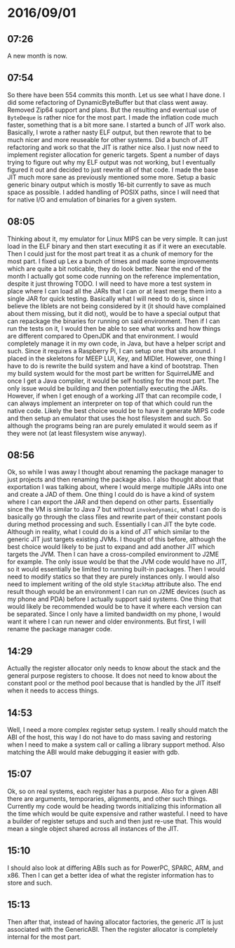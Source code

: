 # 2016/09/01

## 07:26

A new month is now.

## 07:54

So there have been 554 commits this month. Let us see what I have done. I did
some refactoring of DynamicByteBuffer but that class went away. Removed Zip64
support and plans. But the resulting and eventual use of `ByteDeque` is rather
nice for the most part. I made the inflation code much faster, something that
is a bit more sane. I started a bunch of JIT work also. Basically, I wrote a
rather nasty ELF output, but then rewrote that to be much nicer and more
reuseable for other systems. Did a bunch of JIT refactoring and work so that
the JIT is rather nice also. I just now need to implement register allocation
for generic targets. Spent a number of days trying to figure out why my ELF
output was not working, but I eventually figured it out and decided to just
rewrite all of that code. I made the base JIT much more sane as previously
mentioned some more. Setup a basic generic binary output which is mostly
16-bit currently to save as much space as possible. I added handling of POSIX
paths, since I will need that for native I/O and emulation of binaries for
a given system.

## 08:05

Thinking about it, my emulator for Linux MIPS can be very simple. It can just
load in the ELF binary and then start executing it as if it were an executable.
Then I could just for the most part treat it as a chunk of memory for the
most part. I fixed up Lex a bunch of times and made some improvements which
are quite a bit noticable, they do look better. Near the end of the month I
actually got some code running on the reference implementation, despite it
just throwing TODO. I will need to have more a test system in place where I can
load all the JARs that I can or at least merge them into a single JAR for
quick testing. Basically what I will need to do is, since I believe the
liblets are not being considered by it (it should have complained about them
missing, but it did not), would be to have a special output that can repackage
the binaries for running on said environment. Then if I can run the tests on
it, I would then be able to see what works and how things are different
compared to OpenJDK and that environment. I would completely manage it in my
own code, in Java, but have a helper script and such. Since it requires a
Raspberry Pi, I can setup one that sits around. I placed in the skeletons for
MEEP LUI, Key, and MIDlet. However, one thing I have to do is rewrite the
build system and have a kind of bootstrap. Then my build system would for the
most part be written for SquirrelJME and once I get a Java compiler, it would
be self hosting for the most part. The only issue would be building and then
potentially executing the JARs. However, if when I get enough of a working JIT
that can recompile code, I can always implement an interpreter on top of that
which could run the native code. Likely the best choice would be to have it
generate MIPS code and then setup an emulator that uses the host filesystem
and such. So although the programs being ran are purely emulated it would seem
as if they were not (at least filesystem wise anyway).

## 08:56

Ok, so while I was away I thought about renaming the package manager to just
projects and then renaming the package also. I also thought about that
exportation I was talking about, where I would merge multiple JARs into one
and create a JAD of them. One thing I could do is have a kind of system where
I can export the JAR and then depend on other parts. Essentially since the VM
is similar to Java 7 but without `invokedynamic`, what I can do is basically
go through the class files and rewrite part of their constant pools during
method processing and such. Essentially I can JIT the byte code. Although in
reality, what I could do is a kind of JIT which similar to the generic JIT
just targets existing JVMs. I thought of this before, although the best choice
would likely to be just to expand and add another JIT which targets the JVM.
Then I can have a cross-compiled environment to J2ME for example. The only
issue would be that the JVM code would have no JIT, so it would essentially be
limited to running built-in packages. Then I would need to modify statics so
that they are purely instances only. I would also need to implement writing
of the old style `StackMap` attribute also. The end result though would be an
environment I can run on J2ME devices (such as my phone and PDA) before I
actually support said systems. One thing that would likely be recommended
would be to have it where each version can be separated. Since I only have a
limited bandwidth on my phone, I would want it where I can run newer and
older environments. But first, I will rename the package manager code.

## 14:29

Actually the register allocator only needs to know about the stack and the
general purpose registers to choose. It does not need to know about the
constant pool or the method pool because that is handled by the JIT itself
when it needs to access things.

## 14:53

Well, I need a more complex register setup system. I really should match the
ABI of the host, this way I do not have to do mass saving and restoring when
I need to make a system call or calling a library support method. Also matching
the ABI would make debugging it easier with gdb.

## 15:07

Ok, so on real systems, each register has a purpose. Also for a given ABI there
are arguments, temporaries, alignments, and other such things. Currently my
code would be heading twords initializing this information all the time which
would be quite expensive and rather wasteful. I need to have a builder of
register setups and such and then just re-use that. This would mean a single
object shared across all instances of the JIT.

## 15:10

I should also look at differing ABIs such as for PowerPC, SPARC, ARM, and x86.
Then I can get a better idea of what the register information has to store
and such.

## 15:13

Then after that, instead of having allocator factories, the generic JIT is
just associated with the GenericABI. Then the register allocator is completely
internal for the most part.

